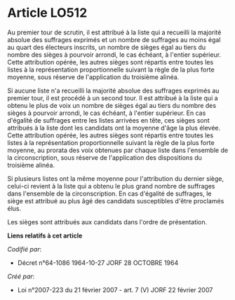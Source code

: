 # Article LO512

Au premier tour de scrutin, il est attribué à la liste qui a recueilli la majorité absolue des suffrages exprimés et un
nombre de suffrages au moins égal au quart des électeurs inscrits, un nombre de sièges égal au tiers du nombre des sièges à
pourvoir arrondi, le cas échéant, à l'entier supérieur. Cette attribution opérée, les autres sièges sont répartis entre
toutes les listes à la représentation proportionnelle suivant la règle de la plus forte moyenne, sous réserve de
l'application du troisième alinéa.

Si aucune liste n'a recueilli la majorité absolue des suffrages exprimés au premier tour, il est procédé à un second tour. Il
est attribué à la liste qui a obtenu le plus de voix un nombre de sièges égal au tiers du nombre des sièges à pourvoir
arrondi, le cas échéant, à l'entier supérieur. En cas d'égalité de suffrages entre les listes arrivées en tête, ces sièges
sont attribués à la liste dont les candidats ont la moyenne d'âge la plus élevée. Cette attribution opérée, les autres sièges
sont répartis entre toutes les listes à la représentation proportionnelle suivant la règle de la plus forte moyenne, au
prorata des voix obtenues par chaque liste dans l'ensemble de la circonscription, sous réserve de l'application des
dispositions du troisième alinéa.

Si plusieurs listes ont la même moyenne pour l'attribution du dernier siège, celui-ci revient à la liste qui a obtenu le plus
grand nombre de suffrages dans l'ensemble de la circonscription. En cas d'égalité de suffrages, le siège est attribué au plus
âgé des candidats susceptibles d'être proclamés élus.

Les sièges sont attribués aux candidats dans l'ordre de présentation.

**Liens relatifs à cet article**

_Codifié par_:

  - Décret n°64-1086 1964-10-27 JORF 28 OCTOBRE 1964

_Créé par_:

  - Loi n°2007-223 du 21 février 2007 - art. 7 (V) JORF 22 février 2007
